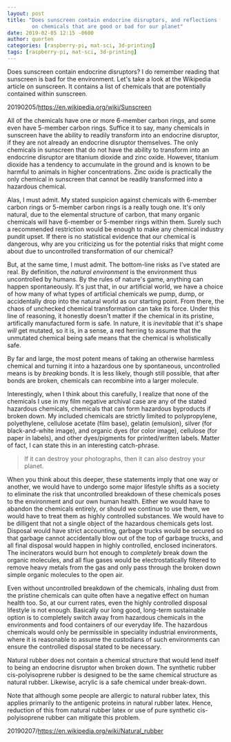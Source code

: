 ```yaml
---
layout: post
title: "Does sunscreen contain endocrine disruptors, and reflections
        on chemicals that are good or bad for our planet"
date: 2019-02-05 12:15 -0600
author: quorten
categories: [raspberry-pi, mat-sci, 3d-printing]
tags: [raspberry-pi, mat-sci, 3d-printing]
---
```


Does sunscreen contain endocrine disruptors?  I do remember reading
that sunscreen is bad for the environment.  Let's take a look at the
Wikipedia article on sunscreen.  It contains a list of chemicals that
are potentially contained within sunscreen.

20190205/https://en.wikipedia.org/wiki/Sunscreen

All of the chemicals have one or more 6-member carbon rings, and some
even have 5-member carbon rings.  Suffice it to say, many chemicals in
sunscreen have the ability to readily transform into an endocrine
disruptor, if they are not already an endocrine disruptor themselves.
The only chemicals in sunscreen that do not have the ability to
transform into an endocrine disruptor are titanium dioxide and zinc
oxide.  However, titanium dioxide has a tendency to accumulate in the
ground and is known to be harmful to animals in higher concentrations.
Zinc oxide is practically the only chemical in sunscreen that cannot
be readily transformed into a hazardous chemical.

Alas, I must admit.  My stated suspicion against chemicals with
6-member carbon rings or 5-member carbon rings is a really tough one.
It's only natural, due to the elemental structure of carbon, that many
organic chemicals will have 6-member or 5-member rings within them.
Surely such a recommended restriction would be enough to make any
chemical industry pundit upset.  If there is no statistical evidence
that our chemical is dangerous, why are you criticizing us for the
potential risks that might come about due to uncontrolled
transformation of our chemical?

<!-- more -->

But, at the same time, I must admit.  The bottom-line risks as I've
stated are real.  By definition, the _natural environment_ is the
environment thus uncontrolled by humans.  By the rules of nature's
game, anything can happen spontaneously.  It's just that, in our
artificial world, we have a choice of how many of what types of
artificial chemicals we pump, dump, or accidentally drop into the
natural world as our starting point.  From there, the chaos of
unchecked chemical transformation can take its force.  Under this line
of reasoning, it honestly doesn't matter if the chemical in its
pristine, artifically manufactured form is safe.  In nature, it is
_inevitable_ that it's shape _will_ get mutated, so it is, in a sense,
a red herring to assume that the unmutated chemical being safe means
that the chemical is wholistically safe.

By far and large, the most potent means of taking an otherwise
harmless chemical and turning it into a hazardous one by spontaneous,
uncontrolled means is by _breaking_ bonds.  It is less likely, though
still possible, that after bonds are broken, chemicals can recombine
into a larger molecule.

Interestingly, when I think about this carefully, I realize that none
of the chemicals I use in my film negative archival case are any of
the stated hazardous chemicals, chemicals that can form hazardous
byproducts if broken down.  My included chemicals are strictly limited
to polypropylene, polyethylene, cellulose acetate (film base), gelatin
(emulsion), silver (for black-and-white image), and organic dyes (for
color image), cellulose (for paper in labels), and other dyes/pigments
for printed/written labels.  Matter of fact, I can state this in an
interesting catch-phrase.

> If it can destroy your photographs, then it can also destroy your
> planet.

When you think about this deeper, these statements imply that one way
or another, we would have to undergo some major lifestyle shifts as a
society to eliminate the risk that uncontrolled breakdown of these
chemicals poses to the environment and our own human health.  Either
we would have to abandon the chemicals entirely, or should we continue
to use them, we would have to treat them as highly controlled
substances.  We would have to be dilligent that not a single object of
the hazardous chemicals gets lost.  Disposal would have strict
accounting, garbage trucks would be secured so that garbage cannot
accidentally blow out of the top of garbage trucks, and all final
disposal would happen in highly controlled, enclosed incinerators.
The incinerators would burn hot enough to _completely_ break down the
organic molecules, and all flue gases would be electrostatically
filtered to remove heavy metals from the gas and only pass through the
broken down simple organic molecules to the open air.

Even without uncontrolled breakdown of the chemicals, inhaling dust
from the pristine chemicals can quite often have a negative effect on
human health too.  So, at our current rates, even the highly
controlled disposal lifestyle is not enough.  Basically our long good,
long-term sustainable option is to completely switch away from
hazardous chemicals in the environments and food containers of our
everyday life.  The hazardous chemicals would only be permissible in
speciality industrial environments, where it is reasonable to assume
the custodians of such environments can ensure the controlled disposal
stated to be necessary.

Natural rubber does not contain a chemical structure that would lend
itself to being an endocrine disruptor when broken down.  The
synthetic rubber cis-polyisoprene rubber is designed to be the same
chemical structure as natural rubber.  Likewise, acrylic is a safe
chemical under break-down.

Note that although some people are allergic to natural rubber latex,
this applies primarily to the antigenic proteins in natural rubber
latex.  Hence, reduction of this from natural rubber latex or use of
pure synthetic cis-polyisoprene rubber can mitigate this problem.

20190207/https://en.wikipedia.org/wiki/Natural_rubber
